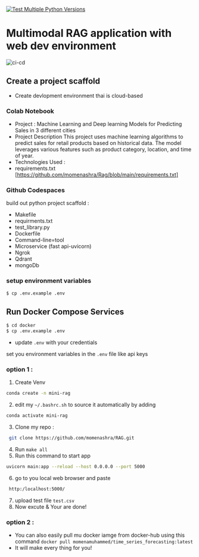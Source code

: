 [![Test Multiple Python Versions](https://github.com/momenashra/Rag/actions/workflows/my-workflow.yml/badge.svg)](https://github.com/momenashra/Rag/actions/workflows/my-workflow.yml)
# Multimodal RAG application with web dev environment
![ci-cd](https://miro.medium.com/v2/resize:fit:1100/format:webp/1*QPH4dpcdC-BwA_eQykLu2Q.png)

## Create a project scaffold
* Create devlopment environment thai is cloud-based 
### Colab Notebook
* Project : Machine Learning and Deep learning Models for Predicting Sales in 3 different cities
* Project Description This project uses machine learning algorithms to predict sales for retail products based on historical data. The model leverages various features such as product category, location, and time of year.
* Technologies Used :
* ‎requirements.txt [https://github.com/momenashra/Rag/blob/main/requirements.txt]
### Github Codespaces 
build out python project scaffold :
*  Makefile
*  requirments.txt
*  test_library.py
*  Dockerfile
*  Command-line=tool
*  Microservice (fast api-uvicorn)
*  Ngrok
*  Qdrant
*  mongoDb
### setup environment variables
```bash
$ cp .env.example .env
```
## Run Docker Compose Services

```bash
$ cd docker
$ cp .env.example .env
```

- update `.env` with your credentials

set you environment variables in the `.env` file like api keys
### option 1 :
1. Create Venv
 ```bash
 conda create -n mini-rag 
```
2. edit my  `~/.bashrc.sh` to source it automatically by adding
 ```bash
 conda activate mini-rag 
```
3. Clone my repo :
```bash
 git clone https://github.com/momenashra/RAG.git 
```
4. Run `make all`
5. Run this command to start app
 ```bash
 uvicorn main:app --reload --host 0.0.0.0 --port 5000
```
6. go to you local web browser and paste
 ```bash
  http:/localhost:5000/
``` 
7. upload test file `test.csv`
8. Now excute & Your are done!
### option 2 :
* You can also easily pull mu docker iamge from docker-hub using this command `docker pull momenamuhammed/time_series_forecasting:latest`
* It will make every thing for you!

